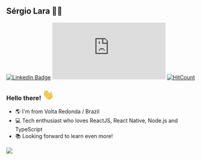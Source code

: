 ## Sérgio Lara 👨‍💻

[![Linkedin Badge](https://img.shields.io/badge/-LinkedIn-2981BC?style=flat-square&logo=Linkedin&logoColor=white&link=https://www.linkedin.com/in/sergioricardoml)](https://www.linkedin.com/in/sergioricardoml)
[![Mail Badge](https://img.shields.io/badge/-E&#8208;mail-F25022?style=flat-square&logo=Gmail&logoColor=white&link=mailto:sergio-ricardo@hotmail.com)](mailto:sergio-ricardo@hotmail.com)
[![HitCount](http://hits.dwyl.com/sergioricardoml/sergioricardoml.svg)](http://hits.dwyl.com/sergioricardoml/sergioricardoml)

### Hello there! <img src="https://raw.githubusercontent.com/ABSphreak/ABSphreak/master/gifs/Hi.gif" width="30px">
- 🌎 I'm from Volta Redonda / Brazil<br />
- 💻 Tech enthusiast who loves ReactJS, React Native, Node.js and TypeScript<br />
- 📚 Looking forward to learn even more!

<img src="https://github-readme-stats.vercel.app/api/top-langs/?username=sergioricardoml&layout=compact&langs_count=6&hide=ruby,java&title_color=24292E&hide_border=true&card_width=350" align="center">

<!--
<a href="https://www.linkedin.com/in/sergioricardolara/">
  <img align="left" alt="Sérgio Lara | Linkedin" width="24px" src="./assets/linkedin.svg" />
</a>
<a href="mailto:sergio-ricardo@hotmail.com">
  <img align="left" alt="Sérgio Lara | Hotmail" width="26px" src="./assets/mail.svg" />
</a>
-->

<!--
**sergioricardoml/sergioricardoml** is a ✨ _special_ ✨ repository because its `README.md` (this file) appears on your GitHub profile.

Here are some ideas to get you started:

- 🔭 I’m currently working on ...
- 🌱 I’m currently learning ...
- 👯 I’m looking to collaborate on ...
- 🤔 I’m looking for help with ...
- 💬 Ask me about ...
- 📫 How to reach me: ...
- 😄 Pronouns: ...
- ⚡ Fun fact: ...
-->
